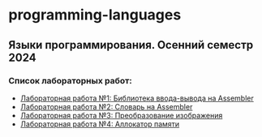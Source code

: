 # programming-languages
## Языки программирования. Осенний семестр 2024
### Список лабораторных работ:
- [Лабораторная работа №1: Библиотека ввода-вывода на Assembler](./assignment-1-io-library)
- [Лабораторная работа №2: Словарь на Assembler](./assignment-2-dictionary)
- [Лабораторная работа №3: Преобразование изображения](./assignment-3-image-transform)
- [Лабораторная работа №4: Аллокатор памяти](./assignment-4-memory-allocator)
